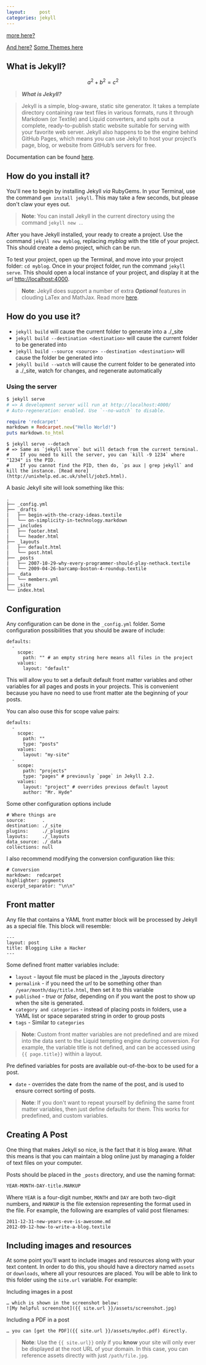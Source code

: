 ```yaml
---
layout:     post
categories: jekyll
---
```

	
[more here?](http://code.tutsplus.com/articles/building-static-sites-with-jekyll--net-22211)
	
[And here?](http://www.peteroome.com/2013/10/14/running-jekyll-on-github-pages.html)
[Some Themes here](http://jekyllthemes.org)
## What is Jekyll?

$$a^2 + b^2 = c^2$$

> ***What is Jekyll?***

>Jekyll is a simple, blog-aware, static site generator. It takes a template directory containing raw text files in various formats, runs it through Markdown (or Textile) and Liquid converters, and spits out a complete, ready-to-publish static website suitable for serving with your favorite web server. Jekyll also happens to be the engine behind GitHub Pages, which means you can use Jekyll to host your project’s page, blog, or website from GitHub’s servers for free.

Documentation can be found [here](http://jekyllrb.com/docs/home/).

## How do you install it?

You'll nee to begin by installing Jekyll *via* RubyGems.  In your Terminal, use the command `gem install jekyll`.   This may take a few seconds, but please don't claw your eyes out.

> **Note**: You can install Jekyll in the current directory using the command `jekyll new .`.

After you have Jekyll installed, your ready to create a project.  Use the command `jekyll new myblog`, replacing *myblog* with the title of your project.  This should create a demo project, which can be run.

To test your project, open up the Terminal, and move into your project folder: `cd myblog`.  Once in your project folder, run the command `jekyll serve`.  This should open a local instance of your project, and display it at the *url* [http://localhost:4000](http://localhost:4000).

> **Note**: Jekyll does support a number of extra ***Optional*** features in clouding LaTex and MathJax.  Read more [here](http://jekyllrb.com/docs/extras/).

## How do you use it?

- `jekyll build` will cause the current folder to generate into a ./_site
- `jekyll build --destination <destination>` will cause the current folder to be generated into <destination>
- `jekyll build --source <source> --destination <destination>` will cause the <source> folder be generated into <destination>
- `jekyll build --watch` will cause the current folder to be generated into a ./_site, watch for changes, and regenerate automatically

### Using the server

```python
$ jekyll serve
# => A development server will run at http://localhost:4000/
# Auto-regeneration: enabled. Use `--no-watch` to disable.
```

``` ruby
require 'redcarpet'
markdown = Redcarpet.new("Hello World!")
puts markdown.to_html
```

```
$ jekyll serve --detach
# => Same as `jekyll serve` but will detach from the current terminal.
#    If you need to kill the server, you can `kill -9 1234` where "1234" is the PID.
#    If you cannot find the PID, then do, `ps aux | grep jekyll` and kill the instance. [Read more](http://unixhelp.ed.ac.uk/shell/jobz5.html).
```

A basic Jekyll site will look something like this:

```
.
├── _config.yml
├── _drafts
|   ├── begin-with-the-crazy-ideas.textile
|   └── on-simplicity-in-technology.markdown
├── _includes
|   ├── footer.html
|   └── header.html
├── _layouts
|   ├── default.html
|   └── post.html
├── _posts
|   ├── 2007-10-29-why-every-programmer-should-play-nethack.textile
|   └── 2009-04-26-barcamp-boston-4-roundup.textile
├── _data
|   └── members.yml
├── _site
└── index.html
```

## Configuration

Any configuration can be done in the `_config.yml` folder.  Some configuration possibilities that you should be aware of include:

```
defaults:
  -
    scope:
      path: "" # an empty string here means all files in the project
    values:
      layout: "default"
```

This will allow you to set a default default front matter variables and other variables for  all pages and posts in your projects.  This is convenient because you have no need to use front matter ate the beginning of your posts.

You can also ouse this for scope value pairs:

```
defaults:
  -
    scope:
      path: ""
      type: "posts"
    values:
      layout: "my-site"
  -
    scope:
      path: "projects"
      type: "pages" # previously `page` in Jekyll 2.2.
    values:
      layout: "project" # overrides previous default layout
      author: "Mr. Hyde"
```

Some other configuration options include

```
# Where things are
source:      .
destination: ./_site
plugins:     ./_plugins
layouts:     ./_layouts
data_source: ./_data
collections: null
```

I also recommend modifying the conversion configuration like this:

```
# Conversion
markdown:  redcarpet
highlighter: pygments
excerpt_separator: "\n\n"
```

## Front matter

Any file that contains a YAML front matter block will be processed by Jekyll as a special file.  This block will resemble:

```
---
layout: post
title: Blogging Like a Hacker
---
```

Some defined front matter variables include:

- `layout` - layout file must be placed in the _layouts directory
- `permalink` - if you need the *url* to be something other than `/year/month/day/title.html`, then set it to this variable
- `published` - *true* or *false*, depending on if you want the post to show up when the site is generated.
- `category and categories` - instead of placing posts in folders, use a YAML list or space separated string in order to group posts
- `tags` - Similar to `categories`
 
> **Note**: Custom front matter variables are not predefined and are mixed into the data sent to the Liquid tempting engine during conversion.  For example, the variable title is not defined, and can be accessed using  `{{ page.title}}` within a layout.
	
Pre defined variables for posts are available out-of-the-box to be used for a post.

- `date` - overrides the date from the name of the post, and is used to ensure correct sorting of posts.
 
> **Note**: If you don't want to repeat yourself by defining the same front matter variables, then just define defaults for them.  This works for predefined, and custom variables.

## Creating A Post

One thing that makes Jekyll so nice, is the fact that it is blog aware.  What this means is that you can maintain a blog online just by managing a folder of text files on your computer.

Posts should be placed in the `_posts` directory, and use the naming format:

```
YEAR-MONTH-DAY-title.MARKUP
```

Where `YEAR` is a four-digit number, `MONTH` and `DAY` are both two-digit numbers, and `MARKUP` is the file extension representing the format used in the file. For example, the following are examples of valid post filenames:

```
2011-12-31-new-years-eve-is-awesome.md
2012-09-12-how-to-write-a-blog.textile
```

## Including images and resources

At some point you'll want to include images and resources along with your text content.  In order to do this, you should have a directory named `assets` or `downloads`, where all your resources are placed.  You will be able to link to this folder using the `site.url` variable.  For example:

Including images in a post

```
… which is shown in the screenshot below:
![My helpful screenshot]({{ site.url }}/assets/screenshot.jpg)
```

Including a PDF in a post

```
… you can [get the PDF]({{ site.url }}/assets/mydoc.pdf) directly.
```

> **Note**: Use the `{{ site.url}}` only if you **know** your site will only ever be displayed at the root URL of your domain.  In this case, you can reference assets directly with just `/path/file.jpg`.





